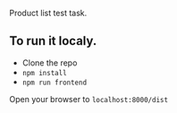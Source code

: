 Product list test task.

## To run it localy.

* Clone the repo
* `npm install`
* `npm run frontend`

Open your browser to `localhost:8000/dist`

